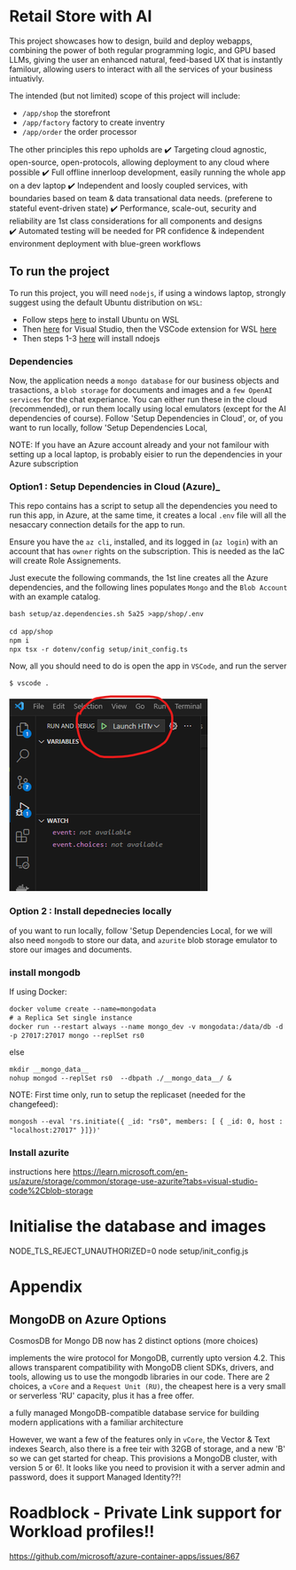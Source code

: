 

# Retail Store with AI

This project showcases how to design, build and deploy webapps, combining the power of both regular programming logic, and GPU based LLMs, giving the user an enhanced natural, feed-based UX that is instantly familour, allowing users to interact with all the services of your business intuativly.

The intended (but not limited) scope of this project will include:
 * `/app/shop` the storefront
 * `/app/factory` factory to create inventry
 * `/app/order` the order processor

The other principles this repo upholds are
 :heavy_check_mark:  Targeting cloud agnostic, open-source, open-protocols, allowing deployment to any cloud where possible
 :heavy_check_mark:  Full offline innerloop development, easily running the whole app on a dev laptop
 :heavy_check_mark:  Independent and loosly coupled services, with boundaries based on team & data transational data needs. (preferene to stateful event-driven state)
 :heavy_check_mark:  Performance, scale-out, security and reliability are 1st class considerations for all components and designs  
 :heavy_check_mark:  Automated testing will be needed for PR confidence & independent environment deployment with blue-green workflows  


## To run the project

To run this project, you will need `nodejs`,  if using a windows laptop, strongly suggest using the default Ubuntu distribution on `WSL`:

 * Follow steps [here](https://learn.microsoft.com/en-us/windows/wsl/install) to install Ubuntu on WSL
 * Then [here](https://code.visualstudio.com/) for Visual Studio, then the VSCode extension for WSL [here](https://marketplace.visualstudio.com/items?itemName=ms-vscode-remote.remote-wsl)
 * Then steps 1-3 [here](https://github.com/nodesource/distributions?tab=readme-ov-file#installation-instructions) will install ndoejs 

### Dependencies

Now, the application needs a `mongo database` for our business objects and trasactions, a `blob storage` for documents and images and a `few OpenAI services` for the chat experiance.  You can either run these in the cloud (recommended), or run them locally using local emulators (except for the AI dependencies of course). Follow 'Setup Dependencies in Cloud', or, of you want to run locally, follow 'Setup Dependencies Local,

NOTE: If you have an Azure account already and your not familour with setting up a local laptop, is probably eisier to run the dependencies in your Azure subscription

### Option1 : Setup Dependencies in Cloud (Azure)_

This repo contains has a script to setup all the dependencies you need to run this app, in Azure, at the same time, it creates a local `.env` file will all the nesaccary connection details for the app to run.

Ensure you have the `az cli`, installed, and its logged in (`az login`) with an account that has `owner` rights on the subscription.  This is needed as the IaC will create Role Assignements.

Just execute the following commands, the 1st line creates all the Azure dependencies, and the following lines populates `Mongo` and the `Blob Account` with an example catalog.

```
bash setup/az.dependencies.sh 5a25 >app/shop/.env

cd app/shop
npm i
npx tsx -r dotenv/config setup/init_config.ts
```

Now, all you should need to do is open the app in `VSCode`, and run the server

```
$ vscode .
```
![VSCode Debug](./docs/vscodedebug.png)




### Option 2 : Install depednecies locally

 of you want to run locally, follow 'Setup Dependencies Local,  for we will also need `mongodb` to store our data, and `azurite` blob storage emulator to store our images and documents.


### install mongodb

If using Docker:

```
docker volume create --name=mongodata
# a Replica Set single instance
docker run --restart always --name mongo_dev -v mongodata:/data/db -d -p 27017:27017 mongo --replSet rs0
```
else

```
mkdir __mongo_data__
nohup mongod --replSet rs0  --dbpath ./__mongo_data__/ &
```

NOTE: First time only, run to setup the replicaset (needed for the changefeed):
```
mongosh --eval 'rs.initiate({ _id: "rs0", members: [ { _id: 0, host : "localhost:27017" }]})'
```

### Install azurite

instructions here https://learn.microsoft.com/en-us/azure/storage/common/storage-use-azurite?tabs=visual-studio-code%2Cblob-storage



# Initialise the database and images


NODE_TLS_REJECT_UNAUTHORIZED=0  node setup/init_config.js



# Appendix

## MongoDB on Azure Options

CosmosDB for Mongo DB now has 2 distinct options (more choices)

implements the wire protocol for MongoDB, currently upto version 4.2. This allows transparent compatibility with MongoDB client SDKs, drivers, and tools, allowing us to use the mongodb libraries in our code.
There are 2 choices, a `vCore` and a `Request Unit (RU)`, the cheapest here is a very small or serverless 'RU' capacity, plus it has a free offer.  

a fully managed MongoDB-compatible database service for building modern applications with a familiar architecture

However, we want a few of the features only in `vCore`, the Vector & Text indexes Search, also there is a free teir with 32GB of storage, and a new 'B' so we can get started for cheap.  This provisions a MongoDB cluster, with version 5 or 6!. It looks like you need to provision it with a server admin and password, does it support Managed Identity??!



#  Roadblock - Private Link support for Workload profiles!!
https://github.com/microsoft/azure-container-apps/issues/867

